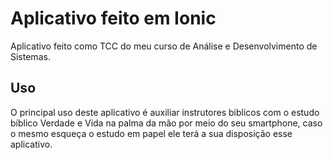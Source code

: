 # Aplicativo feito em Ionic

Aplicativo feito como TCC do meu curso de Análise e Desenvolvimento de Sistemas.

## Uso
O principal uso deste aplicativo é auxiliar instrutores biblicos com o estudo
bíblico Verdade e Vida na palma da mão por meio do seu smartphone, caso o mesmo
esqueça o estudo em papel ele terá a sua disposição esse aplicativo.
